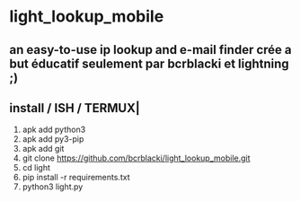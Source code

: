 # light_lookup_mobile
an easy-to-use ip lookup and e-mail finder
crée a but éducatif seulement par bcrblacki et lightning ;)
-----------------------
install / ISH / TERMUX|
-----------------------
1) apk add python3
2) apk add py3-pip
3) apk add git
4) git clone https://github.com/bcrblacki/light_lookup_mobile.git
5) cd light
6) pip install -r requirements.txt
8) python3 light.py
               
